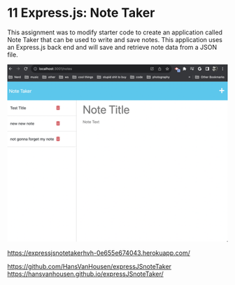 # 11 Express.js: Note Taker
This assignment was to modify starter code to create an application called Note Taker that can be used to write and save notes. This application uses an Express.js back end and will save and retrieve note data from a JSON file.

![Screenshot](./public/assets/img/Screen%20Shot%202023-08-31%20at%2014.34.18.png)

https://expressjsnotetakerhvh-0e655e674043.herokuapp.com/

https://github.com/HansVanHousen/expressJSnoteTaker
https://hansvanhousen.github.io/expressJSnoteTaker/